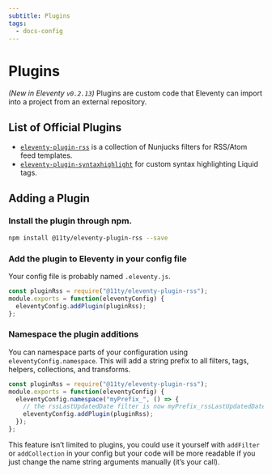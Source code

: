 ```yaml
---
subtitle: Plugins
tags:
  - docs-config
---
```

# Plugins

_(New in Eleventy `v0.2.13`)_ Plugins are custom code that Eleventy can import into a project from an external repository.

## List of Official Plugins

* [`eleventy-plugin-rss`](https://github.com/11ty/eleventy-plugin-rss) is a collection of Nunjucks filters for RSS/Atom feed templates.
* [`eleventy-plugin-syntaxhighlight`](https://github.com/11ty/eleventy-plugin-syntaxhighlight) for custom syntax highlighting Liquid tags.

## Adding a Plugin

### Install the plugin through npm.

```bash
npm install @11ty/eleventy-plugin-rss --save
```

### Add the plugin to Eleventy in your config file

Your config file is probably named `.eleventy.js`.

```js
const pluginRss = require("@11ty/eleventy-plugin-rss");
module.exports = function(eleventyConfig) {
  eleventyConfig.addPlugin(pluginRss);
};
```

### Namespace the plugin additions

You can namespace parts of your configuration using `eleventyConfig.namespace`. This will add a string prefix to all filters, tags, helpers, collections, and transforms.

```js
const pluginRss = require("@11ty/eleventy-plugin-rss");
module.exports = function(eleventyConfig) {
  eleventyConfig.namespace("myPrefix_", () => {
    // the rssLastUpdatedDate filter is now myPrefix_rssLastUpdatedDate
    eleventyConfig.addPlugin(pluginRss);
  });
};
```

This feature isn’t limited to plugins, you could use it yourself with `addFilter` or `addCollection` in your config but your code will be more readable if you just change the name string arguments manually (it’s your call).
